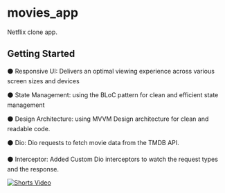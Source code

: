 # movies_app

Netflix clone app.

## Getting Started

⚫ Responsive UI: Delivers an optimal viewing experience across various screen sizes and devices

⚫ State Management: using the BLoC pattern for clean and efficient state management

⚫ Design Architecture: using MVVM Design architecture for clean and readable code.

⚫ Dio: Dio requests to fetch movie data from the TMDB API.

⚫ Interceptor: Added Custom Dio interceptors to watch the request types and the response.

[![Shorts Video](https://img.youtube.com/vi/cSsSAcP1J_M/0.jpg)](https://www.youtube.com/shorts/cSsSAcP1J_M)




